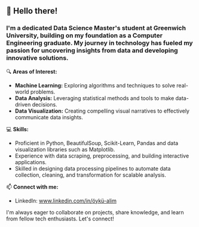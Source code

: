 ## 👋 Hello there! 

### I'm a dedicated Data Science Master's student at Greenwich University, building on my foundation as a Computer Engineering graduate. My journey in technology has fueled my passion for uncovering insights from data and developing innovative solutions.

🔍 **Areas of Interest:**
- **Machine Learning:** Exploring algorithms and techniques to solve real-world problems.
- **Data Analysis:** Leveraging statistical methods and tools to make data-driven decisions.
- **Data Visualization:** Creating compelling visual narratives to effectively communicate data insights.

💻 **Skills:**
- Proficient in Python, BeautifulSoup, Scikit-Learn, Pandas and data visualization libraries such as Matplotlib.
- Experience with data scraping, preprocessing, and building interactive applications.
- Skilled in designing data processing pipelines to automate data collection, cleaning, and transformation for scalable analysis.


📫 **Connect with me:**
- LinkedIn: www.linkedin.com/in/öykü-alim


I'm always eager to collaborate on projects, share knowledge, and learn from fellow tech enthusiasts. Let's connect!

